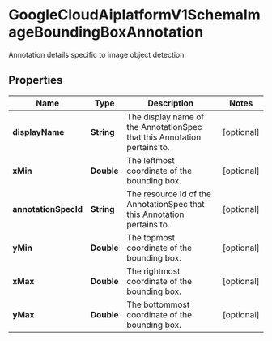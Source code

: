 

# GoogleCloudAiplatformV1SchemaImageBoundingBoxAnnotation

Annotation details specific to image object detection.

## Properties

| Name | Type | Description | Notes |
|------------ | ------------- | ------------- | -------------|
|**displayName** | **String** | The display name of the AnnotationSpec that this Annotation pertains to. |  [optional] |
|**xMin** | **Double** | The leftmost coordinate of the bounding box. |  [optional] |
|**annotationSpecId** | **String** | The resource Id of the AnnotationSpec that this Annotation pertains to. |  [optional] |
|**yMin** | **Double** | The topmost coordinate of the bounding box. |  [optional] |
|**xMax** | **Double** | The rightmost coordinate of the bounding box. |  [optional] |
|**yMax** | **Double** | The bottommost coordinate of the bounding box. |  [optional] |



